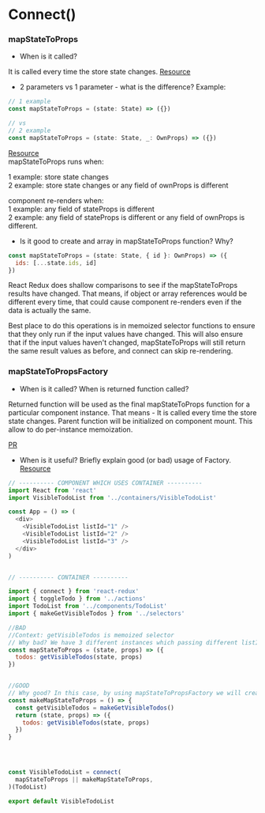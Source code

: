 # Connect()


### mapStateToProps
* When is it called?

It is called every time the store state changes. [Resource](https://react-redux.js.org/using-react-redux/connect-mapstate#connect-extracting-data-with-mapstatetoprops)

* 2 parameters vs 1 parameter - what is the difference?
Example:
```javascript
// 1 example
const mapStateToProps = (state: State) => ({})

// vs
// 2 example
const mapStateToProps = (state: State, _: OwnProps) => ({})
```
[Resource](https://react-redux.js.org/using-react-redux/connect-mapstate#return-values-determine-if-your-component-re-renders)  
mapStateToProps runs when: 

1 example: store state changes  
2 example: store state changes or any field of ownProps is different

component re-renders when:   
1 example: any field of stateProps is different   
2 example: any field of stateProps is different or any field of ownProps is different. 

* Is it good to create and array in mapStateToProps function? Why?

```javascript
const mapStateToProps = (state: State, { id }: OwnProps) => ({
  ids: [...state.ids, id]
})
```

React Redux does shallow comparisons to see if the mapStateToProps results have changed. That means, if object or array references would be different every time, that could cause component re-renders even if the data is actually the same.

Best place to do this operations is in memoized selector functions to ensure that they only run if the input values have changed. This will also ensure that if the input values haven't changed, mapStateToProps will still return the same result values as before, and connect can skip re-rendering.

### mapStateToPropsFactory
* When is it called? When is returned function called?

Returned function will be used as the final mapStateToProps function for a particular component instance. That means - It is called every time the store state changes. Parent function will be initialized on component mount. This allow to do per-instance memoization.

[PR](https://github.com/reduxjs/react-redux/pull/279/files)

* When is it useful? Briefly explain good (or bad) usage of Factory. [Resource](https://redux.js.org/recipes/computing-derived-data#computing-derived-data)

```javascript
// ---------- COMPONENT WHICH USES CONTAINER ----------
import React from 'react'
import VisibleTodoList from '../containers/VisibleTodoList'

const App = () => (
  <div>
    <VisibleTodoList listId="1" />
    <VisibleTodoList listId="2" />
    <VisibleTodoList listId="3" />
  </div>
)


// ---------- CONTAINER ----------

import { connect } from 'react-redux'
import { toggleTodo } from '../actions'
import TodoList from '../components/TodoList'
import { makeGetVisibleTodos } from '../selectors'

//BAD
//Context: getVisibleTodos is memoized selector
// Why bad? We have 3 different instances which passing different listIds. That means our memoized selector will be recomputed each time when state will be updated.
const mapStateToProps = (state, props) => ({
  todos: getVisibleTodos(state, props)
})


//GOOD
// Why good? In this case, by using mapStateToPropsFactory we will create per-instance memoization and for each instance we will create brand new memoized selector which will recompute only when this specific Component data (props) will be changed.
const makeMapStateToProps = () => {
  const getVisibleTodos = makeGetVisibleTodos()
  return (state, props) => ({
    todos: getVisibleTodos(state, props)
  })
}




const VisibleTodoList = connect(
  mapStateToProps || makeMapStateToProps,  
)(TodoList)

export default VisibleTodoList
```

